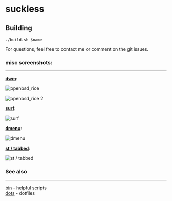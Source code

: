 # suckless

## Building

`./build.sh $name`

For questions, feel free to contact me or comment on the git issues.

### misc screenshots:
------

**[dwm](http://github.com/MitchWeaver/suckless/tree/master/dwm)**:

![openbsd_rice](https://i.imgur.com/HGvUlT7.png)

![openbsd_rice 2](https://i.redd.it/adumeevthui41.png)

**[surf](http://github.com/MitchWeaver/suckless/tree/master/surf)**:

![surf](http://i.imgur.com/yRY0yMg.png)

**[dmenu](http://github.com/MitchWeaver/suckless/tree/master/dwm)**:

![dmenu](http://i.imgur.com/qdgw5n9.jpg)

**[st / tabbed](http://github.com/MitchWeaver/suckless/tree/master/st)**:

![st / tabbed](http://i.imgur.com/HjfUvWn.png)

### See also
-------

[bin](http://github.com/mitchweaver/bin) - helpful scripts  
[dots](http://github.com/mitchweaver/dots) - dotfiles  
